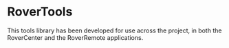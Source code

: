 # RoverTools

This tools library has been developed for use across the project, in both the RoverCenter and the RoverRemote applications.
